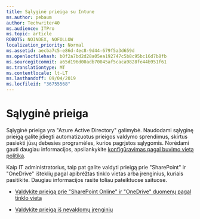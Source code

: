 ```yaml
---
title: Sąlyginė prieiga su Intune
ms.author: pebaum
author: Techwriter40
ms.audience: ITPro
ms.topic: article
ROBOTS: NOINDEX, NOFOLLOW
localization_priority: Normal
ms.assetid: aecba7c5-e86d-4ec8-9d44-679f5a3d659d
ms.openlocfilehash: b0f2a7bd2d28a05ea192747c5b8c95bc16d7b8fb
ms.sourcegitcommit: a65d196d00adb70045af5caca9828fe44b951f61
ms.translationtype: MT
ms.contentlocale: lt-LT
ms.lasthandoff: 09/04/2019
ms.locfileid: "36755568"
---
```

# <a name="conditional-access"></a>Sąlyginė prieiga

Sąlyginė prieiga yra "Azure Active Directory" galimybė. Naudodami sąlyginę prieigą galite įdiegti automatizuotus prieigos valdymo sprendimus, skirtus pasiekti jūsų debesies programėles, kurios pagrįstos sąlygomis. Norėdami gauti daugiau informacijos, apsilankykite [konfigūravimas pagal buvimo vietą politika](https://docs.microsoft.com/azure/active-directory/conditional-access/overview).

Kaip IT administratorius, taip pat galite valdyti prieigą prie "SharePoint" ir "OneDrive" išteklių pagal apibrėžtas tinklo vietas arba įrenginius, kuriais pasitikite. Daugiau informacijos rasite toliau pateiktuose saituose.

- [Valdykite prieigą prie "SharePoint Online" ir "OneDrive" duomenų pagal tinklo vietą](https://docs.microsoft.com/sharepoint/control-access-based-on-network-location)

- [Valdykite prieigą iš nevaldomų įrenginių](https://docs.microsoft.com/sharepoint/control-access-from-unmanaged-devices)

